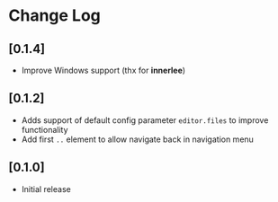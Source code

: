 # Change Log

## [0.1.4]

- Improve Windows support (thx for **innerlee**)

## [0.1.2]

- Adds support of default config parameter `editor.files` to improve functionality
- Add first `..` element to allow navigate back in navigation menu

## [0.1.0]

- Initial release
